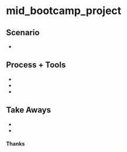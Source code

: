# mid_bootcamp_project



## Scenario
*




## Process + Tools
*
*
*

## Take Aways
*
*

#### Thanks

